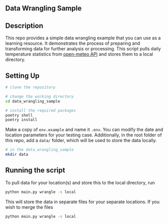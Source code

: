 ## Data Wrangling Sample

## Description
This repo provides a simple data wrangling example that you can use as a learning resource.
It demonstrates the process of preparing and transforming data for further analysis or processing. 
This script pulls daily temperature statistics from [open-meteo API](https://open-meteo.com/en/docs) and stores them to a local directory. 

## Setting Up
```bash
# clone the repository

# change the working directory
cd data_wrangling_sample

# install the required packages
poetry shell
poetry install
```
Make a copy of `env.example` and name it `.env`. You can modify the date and location parameters for your testing case.
Additionally, in the root folder of this repo, add a `data/` folder, which will be used to store the data locally.

```bash
# in the data_wrangling_sample
mkdir data
```

## Running the script
To pull data for your location(s) and store this to the local directory, run

```bash
python main.py wrangle -s local
```
This will store the data in separate files for your separate locations. If you wish to merge the files

```bash
python main.py wrangle -s local
```
